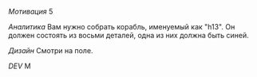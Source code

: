 *Мотивация*
5

*Аналитика*
Вам нужно собрать корабль, именуемый как "h13". Он должен состоять из восьми деталей, одна из них должна быть синей.

*Дизайн*
Смотри на поле.

*DEV*
M
